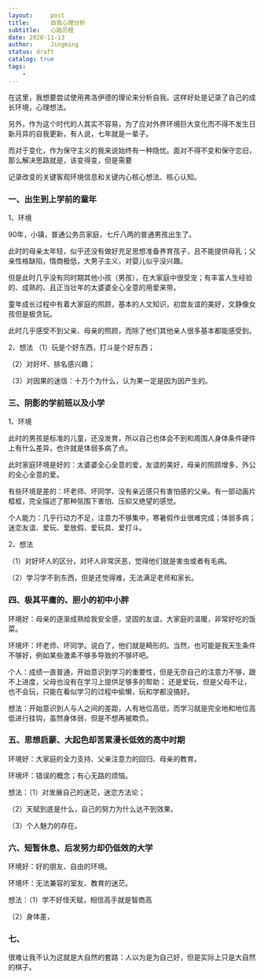 ```yaml
---
layout:     post
title:      自我心理分析
subtitle:   心路历程
date: 2020-11-13
author:     Jingming
status: draft
catalog: true
tags:
    -
---
```


在这里，我想要尝试使用弗洛伊德的理论来分析自我。这样好处是记录了自己的成长环境，心理想法。

另外，作为这个时代的人其实不容易，为了应对外界环境巨大变化而不得不发生日新月异的自我更新，有人说，七年就是一辈子。

而对于变化，作为保守主义的我来说始终有一种隐忧。面对不得不变和保守恋旧，那么解决思路就是，该变得变，但是需要

记录改变的关键客观环境信息和关键内心核心想法、核心认知。

### 一、出生到上学前的童年
1、环境

90年，小镇，普通公务员家庭，七斤八两的普通男孩出生了。

此时的母亲太年轻，似乎还没有做好充足思想准备养育孩子，且不能提供母乳；父亲性格缺陷，情商极低，大男子主义，对婴儿似乎没兴趣。

但是此时几乎没有同时期其他小孩（男孩），在大家庭中很受宠；有丰富人生经验的、成熟的、且正当壮年的太婆婆全心全意的用爱来带。

童年成长过程中有着大家庭的照顾，基本的人文知识，初尝友谊的美好，文静像女孩但是极贪玩。

此时几乎感受不到父亲、母亲的照顾，而除了他们其他亲人很多基本都能感受到。

2、想法
（1）玩是个好东西，打斗是个好东西；

（2）对好坏、排名感兴趣；

（3）对因果的迷信：十万个为什么，认为果一定是因为因产生的。

### 三、阴影的学前班以及小学

1、环境

此时的男孩是标准的儿童，还没发育，所以自己也体会不到和周围人身体条件硬件上有什么差异，也许就是体弱多病了点。

此时家庭环境是好的：太婆婆全心全意的爱，友谊的美好，母亲的照顾增多，外公的全心全意的爱。

有些环境是差的：坏老师、坏同学、没有亲近感只有害怕感的父亲。有一部动画片框框，完全描述了那种氛围下害怕、压抑又绝望的感觉。

个人能力：几乎行动力不足，注意力不够集中，寒暑假作业很难完成；体弱多病；迷恋友谊、爱玩、爱放假、爱玩具、爱打斗。

2、想法

（1）对好坏人的区分，对坏人非常厌恶，觉得他们就是害虫或者有毛病。

（2）学习学不到东西，但是还觉得难，无法满足老师和家长。

### 四、极其平庸的、胆小的初中小胖

环境好：母亲的逐渐成熟给我安全感，坚固的友谊，大家庭的温暖，非常好吃的饭菜。

环境坏：坏老师、坏同学。说白了，他们就是畸形的。当然，也可能是我天生条件不够好，例如某些激素不够多导致的不够坏吧。

个人：成绩一直普通，开始意识到学习的重要性，但是无奈自己的注意力不够，跟不上进度，父母也没有在学习上提供足够多的帮助； 还是爱玩，但是父母不让，也不会玩，只能在看似学习的过程中偷懒，玩和学都没搞好。

想法：开始意识到人与人之间的差距，人有地位高低，而学习就是完全地和地位高低进行挂钩，虽然身体弱，但是不想再被欺负。

### 五、思想启蒙、大起色却苦累漫长低效的高中时期

环境好：大家庭的全力支持、父亲注意力的回归、母亲的教育。

环境坏：错误的概念；有心无路的烦恼。

想法：（1）对发展自己的迷茫，迷恋方法论；

（2）天赋到底是什么，自己的努力为什么达不到效果。

（3）个人魅力的存在。

### 六、短暂休息、后发努力却仍低效的大学

环境好：好的朋友、自由的环境。

环境坏：无法兼容的室友、教育的迷茫。

想法：（1）学不好怪天赋，相信高手就是智商高

（2）身体差，

### 七、

很难让我不认为这就是大自然的套路：人以为是为自己好，但是实际上只是大自然的棋子。
